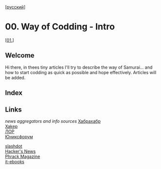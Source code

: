 <!--
File          : README.md

Created       : Fri 24 Jul 2015 07:58:11
Last Modified : Fri 24 Jul 2015 08:06:37
Maintainer    : sharlaran
-->

\[[русский](./README_ru.md)\]

# 00. Way of Codding - Intro #
\[[01.](./src/en/01.md)\]

## Welcome ##
Hi there, in thees tiny articles I'll try to describe the way of Samurai... and
how to start codding as quick as possible and hope effectively. Articles will be
added.


## Index ##

## Links ##
_news aggregators and info sources_
[Хабрахабр](http://habrahabr.ru/ "Новостной сайт")  
[Xakep](https://xakep.ru/ "Информационный журнал")  
[ЛОР](http://www.linux.org.ru/ "Информационный портал")  
[Юниксфорум](http://unixforum.org/ "Информационный портал")  

[slashdot](http://slashdot.org/ "New aggregator")  
[Hacker's News](https://news.ycombinator.com/ "News aggregator")  
[Phrack Magazine](http://www.phrack.org/ "Security Magazine")  
[it-ebooks](http://it-ebooks.info "Free to download IT books")  
